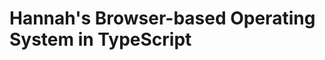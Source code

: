 Hannah's Browser-based Operating System in TypeScript
============================================






